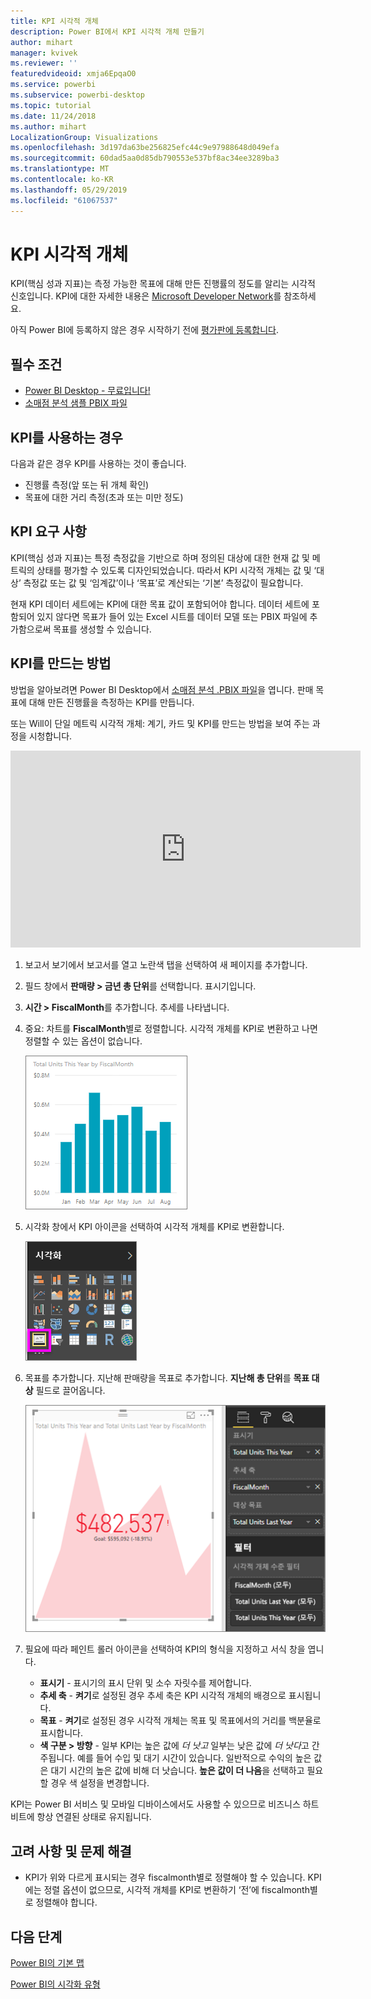 ```yaml
---
title: KPI 시각적 개체
description: Power BI에서 KPI 시각적 개체 만들기
author: mihart
manager: kvivek
ms.reviewer: ''
featuredvideoid: xmja6EpqaO0
ms.service: powerbi
ms.subservice: powerbi-desktop
ms.topic: tutorial
ms.date: 11/24/2018
ms.author: mihart
LocalizationGroup: Visualizations
ms.openlocfilehash: 3d197da63be256825efc44c9e97988648d049efa
ms.sourcegitcommit: 60dad5aa0d85db790553e537bf8ac34ee3289ba3
ms.translationtype: MT
ms.contentlocale: ko-KR
ms.lasthandoff: 05/29/2019
ms.locfileid: "61067537"
---
```

# <a name="kpi-visuals"></a>KPI 시각적 개체
KPI(핵심 성과 지표)는 측정 가능한 목표에 대해 만든 진행률의 정도를 알리는 시각적 신호입니다. KPI에 대한 자세한 내용은 [Microsoft Developer Network](https://msdn.microsoft.com/library/hh272050)를 참조하세요.

아직 Power BI에 등록하지 않은 경우 시작하기 전에 [평가판에 등록합니다](https://app.powerbi.com/signupredirect?pbi_source=web).

## <a name="prerequisites"></a>필수 조건
* [Power BI Desktop - 무료입니다!](https://powerbi.microsoft.com/get-started/)
* [소매점 분석 샘플 PBIX 파일](http://download.microsoft.com/download/9/6/D/96DDC2FF-2568-491D-AAFA-AFDD6F763AE3/Retail%20Analysis%20Sample%20PBIX.pbix)

## <a name="when-to-use-a-kpi"></a>KPI를 사용하는 경우
다음과 같은 경우 KPI를 사용하는 것이 좋습니다.

* 진행률 측정(앞 또는 뒤 개체 확인)
* 목표에 대한 거리 측정(초과 또는 미만 정도)   

## <a name="kpi-requirements"></a>KPI 요구 사항
KPI(핵심 성과 지표)는 특정 측정값을 기반으로 하며 정의된 대상에 대한 현재 값 및 메트릭의 상태를 평가할 수 있도록 디자인되었습니다. 따라서 KPI 시각적 개체는 값 및 ‘대상’ 측정값 또는 값 및 ‘임계값’이나 ‘목표’로 계산되는 ‘기본’ 측정값이 필요합니다.    

현재 KPI 데이터 세트에는 KPI에 대한 목표 값이 포함되어야 합니다. 데이터 세트에 포함되어 있지 않다면 목표가 들어 있는 Excel 시트를 데이터 모델 또는 PBIX 파일에 추가함으로써 목표를 생성할 수 있습니다.


## <a name="how-to-create-a-kpi"></a>KPI를 만드는 방법
방법을 알아보려면 Power BI Desktop에서 [소매점 분석 .PBIX 파일](http://download.microsoft.com/download/9/6/D/96DDC2FF-2568-491D-AAFA-AFDD6F763AE3/Retail%20Analysis%20Sample%20PBIX.pbix)을 엽니다. 판매 목표에 대해 만든 진행률을 측정하는 KPI를 만듭니다.

또는 Will이 단일 메트릭 시각적 개체: 계기, 카드 및 KPI를 만드는 방법을 보여 주는 과정을 시청합니다.

<iframe width="560" height="315" src="https://www.youtube.com/embed/xmja6EpqaO0?list=PL1N57mwBHtN0JFoKSR0n-tBkUJHeMP2cP" frameborder="0" allowfullscreen></iframe>

1. 보고서 보기에서 보고서를 열고 노란색 탭을 선택하여 새 페이지를 추가합니다.    
2. 필드 창에서 **판매량 > 금년 총 단위**를 선택합니다.  표시기입니다.
3. **시간 > FiscalMonth**를 추가합니다.  추세를 나타냅니다.
4. 중요: 차트를 **FiscalMonth**별로 정렬합니다. 시각적 개체를 KPI로 변환하고 나면 정렬할 수 있는 옵션이 없습니다.

    ![](media/power-bi-visualization-kpi/power-bi-chart.png)
5. 시각화 창에서 KPI 아이콘을 선택하여 시각적 개체를 KPI로 변환합니다.
   
    ![](media/power-bi-visualization-kpi/power-bi-kpi-template.png)
6. 목표를 추가합니다. 지난해 판매량을 목표로 추가합니다. **지난해 총 단위**를 **목표 대상** 필드로 끌어옵니다.
   
    ![](media/power-bi-visualization-kpi/power-bi-kpi-done.png)
7. 필요에 따라 페인트 롤러 아이콘을 선택하여 KPI의 형식을 지정하고 서식 창을 엽니다.
   
   * **표시기** - 표시기의 표시 단위 및 소수 자릿수를 제어합니다.
   * **추세 축** - **켜기**로 설정된 경우 추세 축은 KPI 시각적 개체의 배경으로 표시됩니다.  
   * **목표** - **켜기**로 설정된 경우 시각적 개체는 목표 및 목표에서의 거리를 백분율로 표시합니다.
   * **색 구분 > 방향** - 일부 KPI는 높은 값에 *더 낫고* 일부는 낮은 값에 *더 낫다*고 간주됩니다. 예를 들어 수입 및 대기 시간이 있습니다. 일반적으로 수익의 높은 값은 대기 시간의 높은 값에 비해 더 낫습니다. **높은 값이 더 나음**을 선택하고 필요할 경우 색 설정을 변경합니다.


KPI는 Power BI 서비스 및 모바일 디바이스에서도 사용할 수 있으므로 비즈니스 하트비트에 항상 연결된 상태로 유지됩니다.

## <a name="considerations-and-troubleshooting"></a>고려 사항 및 문제 해결
* KPI가 위와 다르게 표시되는 경우 fiscalmonth별로 정렬해야 할 수 있습니다. KPI에는 정렬 옵션이 없으므로, 시각적 개체를 KPI로 변환하기 ‘전’에 fiscalmonth별로 정렬해야 합니다. 

## <a name="next-steps"></a>다음 단계

[Power BI의 기본 맵](power-bi-map-tips-and-tricks.md)

[Power BI의 시각화 유형](power-bi-visualization-types-for-reports-and-q-and-a.md)